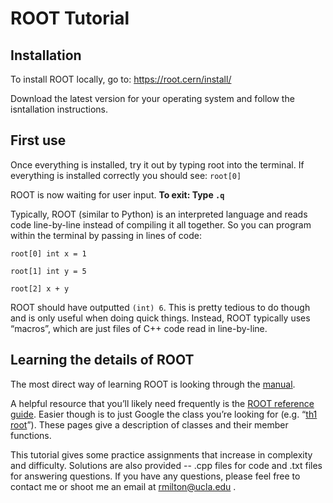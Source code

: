 # ROOT Tutorial

## Installation

To install ROOT locally, go to:
https://root.cern/install/

Download the latest version for your operating system and follow the isntallation instructions.

## First use

Once everything is installed, try it out by typing root into the terminal. If everything is installed correctly you should see: `root[0]`

ROOT is now waiting for user input. **To exit: Type `.q`**

Typically, ROOT (similar to Python) is an interpreted language and reads code line-by-line instead of compiling it all together. So you can program within the terminal by passing in lines of code:

`root[0] int x = 1`

`root[1] int y = 5`

`root[2] x + y`

ROOT should have outputted `(int) 6`. This is pretty tedious to do though and is only useful when doing quick things. Instead, ROOT typically uses “macros”, which are just files of C++ code read in line-by-line. 

 
## Learning the details of ROOT

The most direct way of learning ROOT is looking through the [manual](https://root.cern/manual/).


A helpful resource that you’ll likely need frequently is the [ROOT reference guide](https://root.cern/doc/master/index.html). Easier though is to just Google the class you’re looking for (e.g. “[th1 root](https://root.cern.ch/doc/master/classTH1.html)”). These pages give a description of classes and their member functions. 

This tutorial gives some practice assignments that increase in complexity and difficulty. Solutions are also provided -- .cpp files for code and .txt files for answering questions. If you have any questions, please feel free to contact me or shoot me an email at rmilton@ucla.edu .
